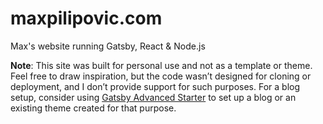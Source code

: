 # maxpilipovic.com

Max's website running Gatsby, React & Node.js 

**Note**: This site was built for personal use and not as a template or theme. Feel free to draw inspiration, but the code wasn’t designed for cloning or deployment, and I don’t provide support for such purposes. For a blog setup, consider using [Gatsby Advanced Starter](https://github.com/vagr9k/gatsby-advanced-starter/) to set up a blog or an existing theme created for that purpose.
